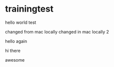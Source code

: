 # trainingtest




hello world test

changed from mac locally
changed in mac locally 2


hello again

hi there


awesome
